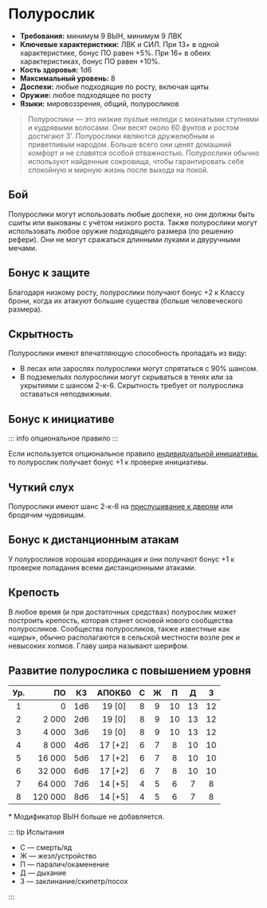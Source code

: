 # Полурослик

-   **Требования:** минимум 9 ВЫН, минимум 9 ЛВК
-   **Ключевые характеристики:** ЛВК и СИЛ. При 13+ в одной характеристике, бонус ПО равен +5%. При 16+ в обеих характеристиках, бонус ПО равен +10%.
-   **Кость здоровья:** 1d6
-   **Максимальный уровень:** 8
-   **Доспехи:** любые подходящие по росту, включая щиты
-   **Оружие:** любое подходящее по росту
-   **Языки:** мировоззрения, общий, полуросликов

> Полурослики — это низкие пухлые нелюди с мохнатыми ступнями и кудрявыми волосами. Они весят около 60 фунтов и ростом достигают 3’. Полурослики являются дружелюбным и приветливым народом. Больше всего они ценят домашний комфорт и не славятся особой отважностью. Полурослики обычно используют найденные сокровища, чтобы гарантировать себе спокойную и мирную жизнь после выхода на покой.

## Бой

Полурослики могут использовать любые доспехи, но они должны быть сшиты или выкованы с учётом низкого роста. Также полурослики могут использовать любое оружие подходящего размера (по решению рефери). Они не могут сражаться длинными луками и двуручными мечами.

## Бонус к защите

Благодаря низкому росту, полурослики получают бонус +2 к Классу брони, когда их атакуют большие существа (больше человеческого размера).

## Скрытность

Полурослики имеют впечатляющую способность пропадать из виду:

-   В лесах или зарослях полурослики могут спрятаться с 90% шансом.
-   В подземельях полурослики могут скрываться в тенях или за укрытиями с шансом 2-к-6. Скрытность требует от полурослика оставаться неподвижным.

## Бонус к инициативе

::: info опциональное правило
:::

Если используется опциональное правило [индивидуальной инициативы](../../adventures/encounters/combat#индивидуальная-инициатива), то полурослик получает бонус +1 к проверке инициативы.

## Чуткий слух

Полурослики имеют шанс 2-к-6 на [прислушивание к дверям](../../adventures/adventuring/dungeon-adventuring#прислушивание-к-дверям) или бродячим чудовищам.

## Бонус к дистанционным атакам

У полуросликов хорошая координация и они получают бонус +1 к проверке попадания всеми дистанционными атаками.

## Крепость

В любое время (и при достаточных средствах) полурослик может построить крепость, которая станет основой нового сообщества полуросликов. Сообщества полуросликов, также известные как «ширы», обычно располагаются в сельской местности возле рек и невысоких холмов. Главу шира называют шерифом.

## Развитие полурослика с повышением уровня

| Ур. |      ПО | КЗ  | АПОКБ0  |  C  |  Ж  |  П  |  Д  |  З  |
| :-: | ------: | :-: | :-----: | :-: | :-: | :-: | :-: | :-: |
|  1  |       0 | 1d6 | 19 [0]  |  8  |  9  | 10  | 13  | 12  |
|  2  |   2 000 | 2d6 | 19 [0]  |  8  |  9  | 10  | 13  | 12  |
|  3  |   4 000 | 3d6 | 19 [0]  |  8  |  9  | 10  | 13  | 12  |
|  4  |   8 000 | 4d6 | 17 [+2] |  6  |  7  |  8  | 10  | 10  |
|  5  |  16 000 | 5d6 | 17 [+2] |  6  |  7  |  8  | 10  | 10  |
|  6  |  32 000 | 6d6 | 17 [+2] |  6  |  7  |  8  | 10  | 10  |
|  7  |  64 000 | 7d6 | 14 [+5] |  4  |  5  |  6  |  7  |  8  |
|  8  | 120 000 | 8d6 | 14 [+5] |  4  |  5  |  6  |  7  |  8  |

\* Модификатор ВЫН больше не добавляется.

::: tip Испытания

-   С — смерть/яд
-   Ж — жезл/устройство
-   П — паралич/окаменение
-   Д — дыхание
-   З — заклинание/скипетр/посох

:::
